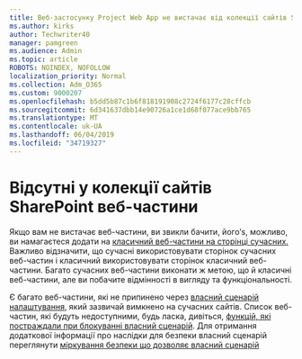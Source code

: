 ```yaml
---
title: Веб-застосунку Project Web App не вистачає від колекції сайтів SharePoint
ms.author: kirks
author: Techwriter40
manager: pamgreen
ms.audience: Admin
ms.topic: article
ROBOTS: NOINDEX, NOFOLLOW
localization_priority: Normal
ms.collection: Adm_O365
ms.custom: 9000207
ms.openlocfilehash: b5dd5b87c1b6f818191908c2724f6177c28cffcb
ms.sourcegitcommit: 6d341637dbb14e90726a1ce1d68f077ace9bb765
ms.translationtype: MT
ms.contentlocale: uk-UA
ms.lasthandoff: 06/04/2019
ms.locfileid: "34719327"
---
```

# <a name="missing-web-part-in-sharepoint-site-collection"></a>Відсутні у колекції сайтів SharePoint веб-частини

<p>Якщо вам не вистачає веб-частини, ви звикли бачити, його&rsquo;s, можливо, ви намагаєтеся додати на <a href="https://support.office.com/en-us/article/classic-and-modern-web-part-experiences-3fdae6c3-8fc1-49ab-8708-8c104b882e64">класичний веб-частини на сторінці сучасних.</a> Важливо відзначити, що сучасні використовувати сторінок сучасних веб-частин і класичний використовувати сторінок класичний веб-частини. Багато сучасних веб-частини виконати ж метою, що й класичні веб-частини, але ви побачите відмінності в вигляду та функціональності.</p> <p>Є багато веб-частини, які не припинено через <a href="https://docs.microsoft.com/en-us/sharepoint/allow-or-prevent-custom-script">власний сценарій налаштування</a>, який зазвичай вимкнено на сучасних сайтів. Список веб-частин, які будуть недоступними, будь ласка, дивіться, <a href="https://docs.microsoft.com/en-us/sharepoint/allow-or-prevent-custom-script#features-affected-when-custom-script-is-blocked">функцій, які постраждали при блокуванні власний сценарій</a>. Для отримання додаткової інформації про наслідки для безпеки власний сценарій переглянути <a href="https://docs.microsoft.com/en-us/sharepoint/security-considerations-of-allowing-custom-script">міркування безпеки що дозволяє власний сценарій</a></p>
